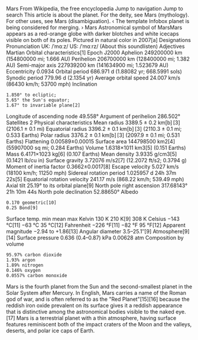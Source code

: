 Mars
From Wikipedia, the free encyclopedia
Jump to navigation
Jump to search
This article is about the planet. For the deity, see Mars (mythology). For other uses, see Mars (disambiguation).
‹ The template Infobox planet is being considered for merging. ›
Mars Astronomical symbol of MarsMars appears as a red-orange globe with darker blotches and white icecaps visible on both of its poles.
Pictured in natural color in 2007[a]
Designations
Pronunciation	UK: /ˈmɑːz/
US: /ˈmɑːrz/ (About this soundlisten)
Adjectives	Martian
Orbital characteristics[1]
Epoch J2000
Aphelion	249200000 km
(154800000 mi; 1.666 AU)
Perihelion	206700000 km
(128400000 mi; 1.382 AU)
Semi-major axis
	227939200 km
(141634900 mi; 1.523679 AU)
Eccentricity	0.0934
Orbital period
	686.971 d
(1.88082 yr; 668.5991 sols)
Synodic period
	779.96 d
(2.1354 yr)
Average orbital speed
	24.007 km/s
(86430 km/h; 53700 mph)
Inclination

    1.850° to ecliptic;
    5.65° the Sun's equator;
    1.67° to invariable plane[2]

Longitude of ascending node
	49.558°
Argument of perihelion
	286.502°
Satellites	2
Physical characteristics
Mean radius
	3389.5 ± 0.2 km[b] [3]
(2106.1 ± 0.1 mi)
Equatorial radius
	3396.2 ± 0.1 km[b] [3]
(2110.3 ± 0.1 mi; 0.533 Earths)
Polar radius
	3376.2 ± 0.1 km[b] [3]
(2097.9 ± 0.1 mi; 0.531 Earths)
Flattening	0.00589±0.00015
Surface area
	144798500 km2[4]
(55907000 sq mi; 0.284 Earths)
Volume	1.6318×1011 km3[5]
(0.151 Earths)
Mass	6.4171×1023 kg[6]
(0.107 Earths)
Mean density
	3.9335 g/cm3[5]
(0.1421 lb/cu in)
Surface gravity
	3.72076 m/s2[7]
(12.2072 ft/s2; 0.3794 g)
Moment of inertia factor
	0.3662±0.0017[8]
Escape velocity
	5.027 km/s
(18100 km/h; 11250 mph)
Sidereal rotation period
	1.025957 d
24h 37m 22s[5]
Equatorial rotation velocity
	241.17 m/s
(868.22 km/h; 539.49 mph)
Axial tilt
	25.19° to its orbital plane[9]
North pole right ascension
	317.68143°
21h 10m 44s
North pole declination
	52.88650°
Albedo

    0.170 geometric[10]
    0.25 Bond[9]

Surface temp. 	min 	mean 	max
Kelvin 	130 K 	210 K[9] 	308 K
Celsius 	−143 °C[11] 	−63 °C 	35 °C[12]
Fahrenheit 	−226 °F[11] 	−82 °F 	95 °F[12]
Apparent magnitude
	−2.94 to +1.86[13]
Angular diameter
	3.5–25.1″[9]
Atmosphere[9][14]
Surface pressure
	0.636 (0.4–0.87) kPa
0.00628 atm
Composition by volume

    95.97% carbon dioxide
    1.93% argon
    1.89% nitrogen
    0.146% oxygen
    0.0557% carbon monoxide

Mars is the fourth planet from the Sun and the second-smallest planet in the Solar System after Mercury. In English, Mars carries a name of the Roman god of war, and is often referred to as the "Red Planet"[15][16] because the reddish iron oxide prevalent on its surface gives it a reddish appearance that is distinctive among the astronomical bodies visible to the naked eye.[17] Mars is a terrestrial planet with a thin atmosphere, having surface features reminiscent both of the impact craters of the Moon and the valleys, deserts, and polar ice caps of Earth.
